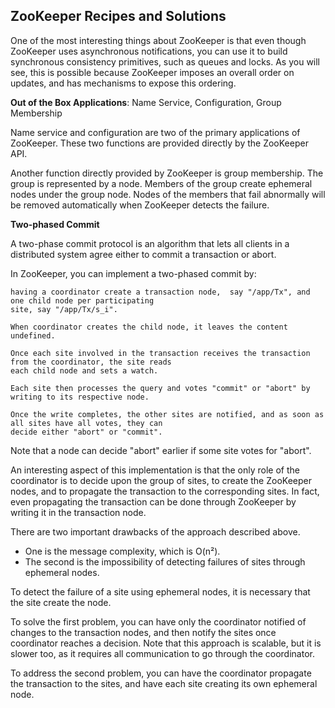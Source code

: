 ## ZooKeeper Recipes and Solutions

One of the most interesting things about ZooKeeper is that even though ZooKeeper uses asynchronous 
notifications, you can use it to build synchronous consistency primitives, such as queues and locks. 
As you will see, this is possible because ZooKeeper imposes an overall order on updates, and has 
mechanisms to expose this ordering.   

**Out of the Box Applications**: Name Service, Configuration, Group Membership

Name service and configuration are two of the primary applications of ZooKeeper. These two functions 
are provided directly by the ZooKeeper API.

Another function directly provided by ZooKeeper is group membership. The group is represented by a 
node. Members of the group create ephemeral nodes under the group node. Nodes of the members that 
fail abnormally will be removed automatically when ZooKeeper detects the failure.   

**Two-phased Commit**

A two-phase commit protocol is an algorithm that lets all clients in a distributed system agree either
to commit a transaction or abort.

In ZooKeeper, you can implement a two-phased commit by:
  ```
  having a coordinator create a transaction node,  say "/app/Tx", and one child node per participating 
  site, say "/app/Tx/s_i".

  When coordinator creates the child node, it leaves the content undefined.

  Once each site involved in the transaction receives the transaction from the coordinator, the site reads
  each child node and sets a watch. 

  Each site then processes the query and votes "commit" or "abort" by writing to its respective node.

  Once the write completes, the other sites are notified, and as soon as all sites have all votes, they can
  decide either "abort" or "commit".
  ```
Note that a node can decide "abort" earlier if some site votes for "abort".

An interesting aspect of this implementation is that the only role of the coordinator is to decide upon 
the group of sites, to create the ZooKeeper nodes, and to propagate the transaction to the corresponding 
sites. 
In fact, even propagating the transaction can be done through ZooKeeper by writing it in the transaction 
node.

There are two important drawbacks of the approach described above.

  * One is the message complexity, which is O(n²).
  * The second is the impossibility of detecting failures of sites
    through ephemeral nodes.
    
To detect the failure of a site using ephemeral nodes, it is necessary that the site create the node.

To solve the first problem, you can have only the coordinator notified of changes to the transaction
nodes, and then notify the sites once coordinator reaches a decision. Note that this approach is scalable,
but it is slower too, as it requires all communication to go through the coordinator.

To address the second problem, you can have the coordinator propagate the transaction to the sites, and
have each site creating its own ephemeral node.


